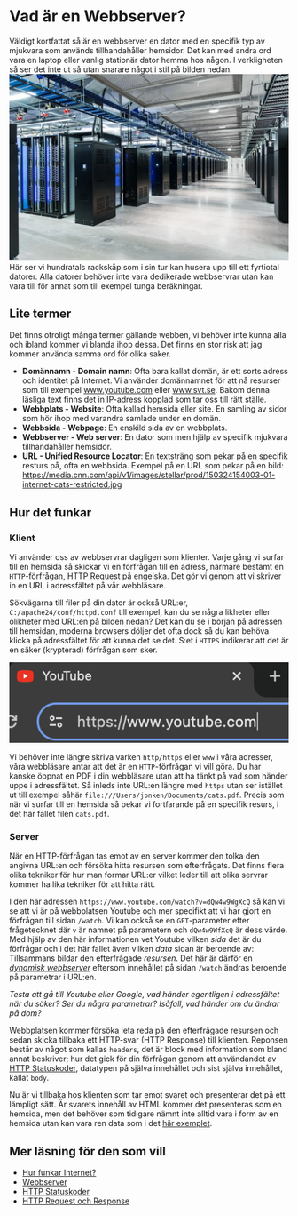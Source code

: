 # Vad är en Webbserver?
Väldigt kortfattat så är en webbserver en dator med en specifik typ av mjukvara som används tillhandahåller hemsidor. Det kan med andra ord vara en laptop eller vanlig stationär dator hemma hos någon. I verkligheten så ser det inte ut så utan snarare något i stil på bilden nedan. 
![Generec server hall](../assets/images/serverhall.png)
Här ser vi hundratals rackskåp som i sin tur kan husera upp till ett fyrtiotal datorer. Alla datorer behöver inte vara dedikerade webbservrar utan kan vara till för annat som till exempel tunga beräkningar.
## Lite termer
Det finns otroligt många termer gällande webben, vi behöver inte kunna alla och ibland kommer vi blanda ihop dessa. Det finns en stor risk att jag kommer använda samma ord för olika saker.
+ **Domännamn - Domain namn**: Ofta bara kallat domän, är ett sorts adress och identitet på Internet. Vi använder domännamnet för att nå resurser som till exempel www.youtube.com eller www.svt.se. Bakom denna läsliga text finns det in IP-adress kopplad som tar oss till rätt ställe.
+ **Webbplats - Website**: Ofta kallad hemsida eller site. En samling av sidor som hör ihop med varandra samlade under en domän.
+ **Webbsida - Webpage**: En enskild sida av en webbplats.
+ **Webbserver - Web server**: En dator som men hjälp av specifik mjukvara tillhandahåller hemsidor.
+ **URL - Unified Resource Locator**: En textsträng som pekar på en specifik resturs på, ofta en webbsida. Exempel på en URL som pekar på en bild: https://media.cnn.com/api/v1/images/stellar/prod/150324154003-01-internet-cats-restricted.jpg

## Hur det funkar

### Klient
Vi använder oss av webbservrar dagligen som klienter. Varje gång vi surfar till en hemsida så skickar vi en förfrågan till en adress, närmare bestämt en ```HTTP```-förfrågan, HTTP Request på engelska. Det gör vi genom att vi skriver in en URL i adressfältet på vår webbläsare. 

Sökvägarna till filer på din dator är också URL:er, ```C:/apache24/conf/httpd.conf``` till exempel, kan du se några likheter eller olikheter med URL:en på bilden nedan?
Det kan du se i början på adressen till hemsidan, moderna browsers döljer det ofta dock så du kan behöva klicka på adressfältet för att kunna det se det. S:et i ```HTTPS``` indikerar att det är en säker (krypterad) förfrågan som sker.

![Screenshot of Google Chrome adress field.](../assets/images/youtube.png)

Vi behöver inte längre skriva varken ```http/https``` eller ```www``` i våra adresser, våra webbläsare antar att det är en ```HTTP```-förfrågan vi vill göra. Du har kanske öppnat en PDF i din webbläsare utan att ha tänkt på vad som händer uppe i adressfältet. Så inleds inte URL:en längre med ```https``` utan ser istället ut till exempel såhär ```file:///Users/jonken/Documents/cats.pdf```. Precis som när vi surfar till en hemsida så pekar vi fortfarande på en specifik resurs, i det här fallet filen ```cats.pdf```.

### Server
När en HTTP-förfrågan tas emot av en server kommer den tolka den angivna URL:en och försöka hitta resursen som efterfrågats. Det finns flera olika tekniker för hur man formar URL:er vilket leder till att olika servrar kommer ha lika tekniker för att hitta rätt.

I den här adressen ```https://www.youtube.com/watch?v=dQw4w9WgXcQ``` så kan vi se att vi är på webbplatsen Youtube och mer specifikt att vi har gjort en förfrågan till sidan ```/watch```. Vi kan också se en ```GET```-parameter efter frågetecknet där ```v``` är namnet på parametern och ```dQw4w9WfXcQ``` är dess värde. Med hjälp av den här informationen vet Youtube vilken _sida_ det är du förfrågar och i det här fallet även vilken _data_ sidan är beroende av: Tillsammans bildar den efterfrågade _resursen_. Det här är därför en [*dynamisk webbserver*](./Dynamiska%20och%20Statiska%20Webbservrar.md#dynamsika-webbservrar) eftersom innehållet på sidan ```/watch``` ändras beroende på parametrar i URL:en. 

_Testa att gå till Youtube eller Google, vad händer egentligen i adressfältet när du söker? Ser du några parametrar? Isåfall, vad händer om du ändrar på dom?_

Webbplatsen kommer försöka leta reda på den efterfrågade resursen och sedan skicka tillbaka ett HTTP-svar (HTTP Response) till klienten. Reponsen består av något som kallas ```headers```, det är block med information som bland annat beskriver; hur det gick för din förfrågan genom att användandet av [HTTP Statuskoder](https://developer.mozilla.org/en-US/docs/Web/HTTP/Status), datatypen på själva innehållet och sist själva innehållet, kallat ```body```. 

Nu är vi tillbaka hos klienten som tar emot svaret och presenterar det på ett lämpligt sätt. Är svarets innehåll av HTML kommer det presenteras som en hemsida, men det behöver som tidigare nämnt inte alltid vara i form av en hemsida utan kan vara ren data som i det [här exemplet](https://hp-api.onrender.com/api/characters).

## Mer läsning för den som vill
+ [Hur funkar Internet?](https://developer.mozilla.org/en-US/docs/Learn/Common_questions/Web_mechanics/How_does_the_Internet_work)
+ [Webbserver](https://developer.mozilla.org/en-US/docs/Learn/Common_questions/Web_mechanics/What_is_a_web_server)
+ [HTTP Statuskoder](https://developer.mozilla.org/en-US/docs/Web/HTTP/Status)
+ [HTTP Request och Response](https://developer.mozilla.org/en-US/docs/Web/HTTP/Messages#http_responses)